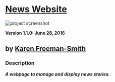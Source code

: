 # [News Website](http://karenfreemansmith.github.io/news)
![project screenshot](/img/screenshot.jpg)

__Version 1.1.0: June 28, 2016__
## by [Karen Freeman-Smith](http://karenfreemansmith.github.io)

### Description
__*A webpage to manage and display news stories.*__
